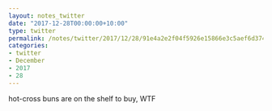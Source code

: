 ```yaml
---
layout: notes_twitter
date: "2017-12-28T00:00:00+10:00"
type: twitter
permalink: /notes/twitter/2017/12/28/91e4a2e2f04f5926e15866e3c5aef6d374f5d2d7.html
categories:
- twitter
- December
- 2017
- 28
---
```

hot-cross buns are on the shelf to buy, WTF
